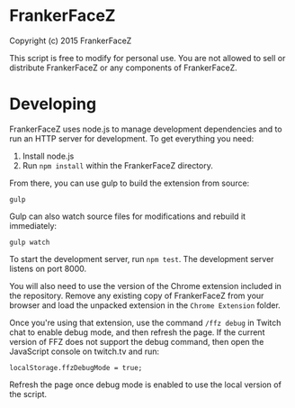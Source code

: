 FrankerFaceZ
============

Copyright (c) 2015 FrankerFaceZ

This script is free to modify for personal use. You are not allowed to sell or
distribute FrankerFaceZ or any components of FrankerFaceZ.


Developing
==========

FrankerFaceZ uses node.js to manage development dependencies and to run an HTTP
server for development. To get everything you need:

1. Install node.js
2. Run ```npm install``` within the FrankerFaceZ directory.


From there, you can use gulp to build the extension from source:

```
gulp
```

Gulp can also watch source files for modifications and rebuild it immediately:

```
gulp watch
```


To start the development server, run ```npm test```. The development server listens
on port 8000.


You will also need to use the version of the Chrome extension included in the
repository. Remove any existing copy of FrankerFaceZ from your browser and load
the unpacked extension in the ```Chrome Extension``` folder.

Once you're using that extension, use the command ```/ffz debug``` in Twitch chat
to enable debug mode, and then refresh the page. If the current version of FFZ
does not support the debug command, then open the JavaScript console on twitch.tv
and run:

```
localStorage.ffzDebugMode = true;
```

Refresh the page once debug mode is enabled to use the local version of the script.